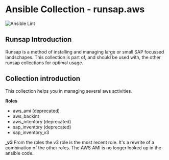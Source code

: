 Ansible Collection - runsap.aws
===============================

![Ansible Lint](https://github.com/runsap/runsap.aws/actions/workflows/lint.yml/badge.svg)

Runsap Introduction
-------------------
Runsap is a method of installing and managing large or small SAP focussed landschapes. This collection is part of, and should be used with, the other runsap collections for optimal usage.

Collection introduction
-------------------------
This collection helps you in managing several aws activities.

**Roles**

- aws_ami (deprecated)
- aws_backint
- aws_intentory (deprecated)
- sap_inventory (deprecated)
- sap_inventory_v3

**_v3**
From the roles the v3 role is the most recent role. It's a rewrite of a combination of the other roles. The AWS AMI is no longer looked up in the ansible code.
